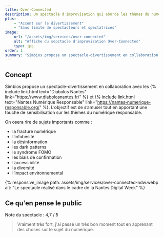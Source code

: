 ```yaml
---
title: Over-Connected
description: Un spectacle d'improvisation qui aborde les thèmes du numérique responsable
plus:
    - "Accent sur le divertissement"
    - "Sans limite de spectacteurs et spectatrices"
image: 
    url: "/assets/img/services/over-connected"
    alt: "Affiche du sepctacle d'improvisation Over-Connected"
    type: jpg
order: 1
summary: "Simbios propose un spectacle-divertissement en collaboration avec les Diabolos Nantes et Nantes Numérique Responsable. L’objectif est de s’amuser tout en apportant une touche de sensibilisation sur les thèmes du numérique responsable."
---
```


## Concept

Simbios propose un spectacle-divertissement en collaboration avec les {% include link.html text="Diabolos Nantes" link="https://www.diabolosnantes.fr/" %} et {% include link.html text="Nantes Numérique Responsable" link="https://nantes-numerique-responsable.org/" %}. L’objectif est de s’amuser tout en apportant une touche de sensibilisation sur les thèmes du numérique responsable.

On osera rire de sujets importants comme :

- la fracture numérique
- l’infobésité
- la désinformation
- les dark patterns
- le syndrome FOMO
- les biais de confirmation
- l’accessibilité
- la diversité
- l’impact environnemental

{% responsive_image 
  path: assets/img/services/over-connected-ndw.webp
  alt: "Le spectacle réalisé dans le cadre de la Nantes Digital Week" 
%}

## Ce qu'en pense le public

Note du spectacle : 4,7 / 5

> Vraiment très fort, j'ai passé un très bon moment tout en apprenant des choses sur le sujet du numérique.
